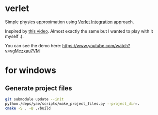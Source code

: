 # verlet

Simple physics approximation using [Verlet Integration](https://en.wikipedia.org/wiki/Verlet_integration) approach.

Inspired by [this video](https://www.youtube.com/watch?v=lS_qeBy3aQI). Almost exactly the same but I wanted to play with it myself :).

You can see the demo here: https://www.youtube.com/watch?v=vgMczxau7VM

# for windows

## Generate project files

```bash
git submodule update --init
python./deps/yae/scripts/make_project_files.py --project_dir=.
cmake -S . -B ./build 
```
